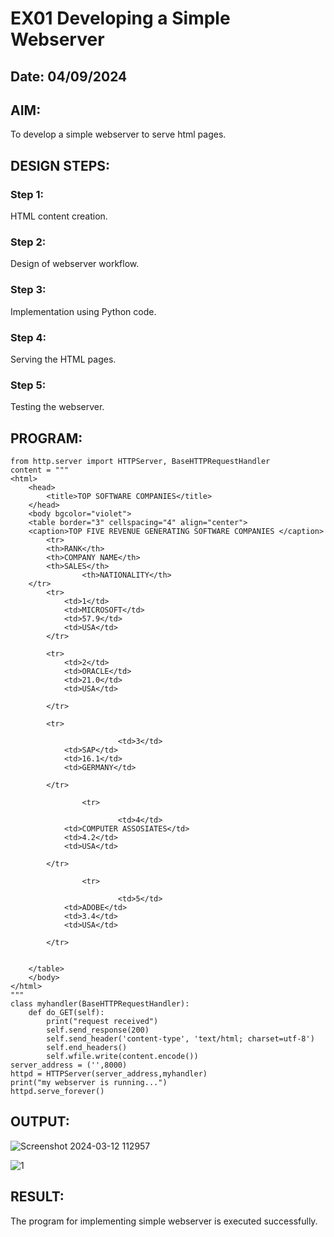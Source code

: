 # EX01 Developing a Simple Webserver
## Date: 04/09/2024

## AIM:
To develop a simple webserver to serve html pages.

## DESIGN STEPS:
### Step 1: 
HTML content creation.

### Step 2:
Design of webserver workflow.

### Step 3:
Implementation using Python code.

### Step 4:
Serving the HTML pages.

### Step 5:
Testing the webserver.

## PROGRAM:
```
from http.server import HTTPServer, BaseHTTPRequestHandler
content = """
<html>
	<head>
		<title>TOP SOFTWARE COMPANIES</title>
	</head>
	<body bgcolor="violet">
	<table border="3" cellspacing="4" align="center">
	<caption>TOP FIVE REVENUE GENERATING SOFTWARE COMPANIES </caption>		
        <tr>
		<th>RANK</th>
		<th>COMPANY NAME</th>
		<th>SALES</th>
                <th>NATIONALITY</th>
	</tr>
		<tr>
			<td>1</td>
			<td>MICROSOFT</td>
			<td>57.9</td>
			<td>USA</td>
		</tr>

		<tr>
			<td>2</td>
			<td>ORACLE</td>
			<td>21.0</td>
			<td>USA</td>

		</tr>

		<tr>
                        
                        <td>3</td>
			<td>SAP</td>
			<td>16.1</td>
			<td>GERMANY</td>

		</tr>
                
                <tr>
                        
                        <td>4</td>
			<td>COMPUTER ASSOSIATES</td>
			<td>4.2</td>
			<td>USA</td>

		</tr>
                
                <tr>
                        
                        <td>5</td>
			<td>ADOBE</td>
			<td>3.4</td>
			<td>USA</td>

		</tr>

                
	</table>
	</body>
</html>
"""
class myhandler(BaseHTTPRequestHandler):
    def do_GET(self):
        print("request received")
        self.send_response(200)
        self.send_header('content-type', 'text/html; charset=utf-8')
        self.end_headers()
        self.wfile.write(content.encode())
server_address = ('',8000)
httpd = HTTPServer(server_address,myhandler)
print("my webserver is running...")
httpd.serve_forever()
```


## OUTPUT:
![Screenshot 2024-03-12 112957](https://github.com/user-attachments/assets/58d24d7e-3ea9-4a06-abc4-cd15fd0d9f73)

![1](https://github.com/user-attachments/assets/221fd9b0-c38f-43ab-87a8-4612e8177254)


## RESULT:
The program for implementing simple webserver is executed successfully.
